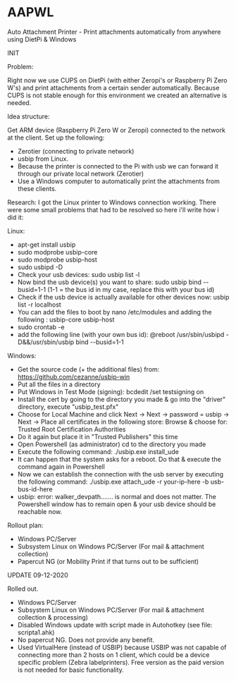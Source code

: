 # AAPWL
Auto Attachment Printer - Print attachments automatically from anywhere using DietPi &amp; Windows


INIT

Problem:

Right now we use CUPS on DietPi (with either Zeropi's or Raspberry Pi Zero W's) and print attachments from a certain sender automatically.
Because CUPS is not stable enough for this environment we created an alternative is needed.

Idea structure:

Get ARM device (Raspberry Pi Zero W or Zeropi) connected to the network at the client.
Set up the following:
- Zerotier (connecting to private network)
- usbip from Linux.
- Because the printer is connected to the Pi with usb we can forward it through our private local network (Zerotier)
- Use a Windows computer to automatically print the attachments from these clients.

Research:
I got the Linux printer to Windows connection working.
There were some small problems that had to be resolved so here i'll write how i did it:

Linux:
- apt-get install usbip
- sudo modprobe usbip-core
- sudo modprobe usbip-host
- sudo usbipd -D
- Check your usb devices: sudo usbip list -l
- Now bind the usb device(s) you want to share: sudo usbip bind --busid=1-1 (1-1 = the bus id in my case, replace this with your bus id)
- Check if the usb device is actually available for other devices now: usbip list -r localhost
- You can add the files to boot by nano /etc/modules and adding the following : 
usbip-core 
usbip-host
- sudo crontab -e
- add the following line (with your own bus id): @reboot  /usr/sbin/usbipd -D&&/usr/sbin/usbip bind --busid=1-1

Windows:
- Get the source code (+ the additional files) from: https://github.com/cezanne/usbip-win
- Put all the files in a directory
- Put Windows in Test Mode (signing): bcdedit /set testsigning on
- Install the cert by going to the directory you made & go into the "driver" directory, execute "usbip_test.pfx"
- Choose for Local Machine and click Next -> Next -> password = usbip -> Next -> Place all certificates in the following store: Browse & choose for: Trusted Root Certification Authorities
- Do it again but place it in "Trusted Publishers" this time
- Open Powershell (as administrator) cd to the directory you made
- Execute the following command: ./usbip.exe install_ude
- It can happen that the system asks for a reboot. Do that & execute the command again in Powershell
- Now we can establish the connection with the usb server by executing the following command: ./usbip.exe attach_ude -r your-ip-here -b usb-bus-id-here
- usbip: error: walker_devpath....... is normal and does not matter. The Powershell window has to remain open & your usb device should be reachable now.


Rollout plan:
- Windows PC/Server
- Subsystem Linux on Windows PC/Server (For mail & attachment collection)
- Papercut NG (or Mobility Print if that turns out to be sufficient)

UPDATE 09-12-2020

Rolled out.
- Windows PC/Server
- Subsystem Linux on Windows PC/Server (For mail & attachment collection & processing)
- Disabled Windows update with script made in Autohotkey (see file: scripta1.ahk)
- No papercut NG. Does not provide any benefit.
- Used VirtualHere (instead of USBIP) because USBIP was not capable of connecting more than 2 hosts on 1 client, which could be a device specific problem (Zebra labelprinters). Free version as the paid version is not needed for basic functionality.

